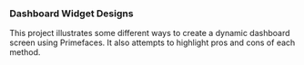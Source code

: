 ### Dashboard Widget Designs

This project illustrates some different ways to create a dynamic dashboard screen using Primefaces.  It also attempts to highlight pros and cons of each method.